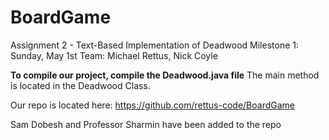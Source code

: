 # BoardGame
Assignment 2 - Text-Based Implementation of Deadwood
Milestone 1:  Sunday, May 1st
Team: Michael Rettus, Nick Coyle


**To compile our project, compile the Deadwood.java file**
The main method is located in the Deadwood Class. 


Our repo is located here:
https://github.com/rettus-code/BoardGame

Sam Dobesh and Professor Sharmin have been added to the repo